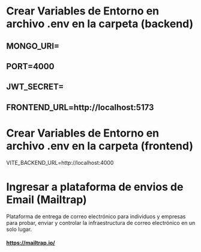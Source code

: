 # Crear Variables de Entorno en archivo .env en la carpeta (backend)
MONGO_URI=
---
PORT=4000
---
JWT_SECRET=
---
FRONTEND_URL=http://localhost:5173
---

# Crear Variables de Entorno en archivo .env en la carpeta (frontend)
VITE_BACKEND_URL=http://localhost:4000

# Ingresar a plataforma de envios de Email (Mailtrap)

Plataforma de entrega de correo electrónico para individuos y empresas para probar, enviar y controlar la infraestructura de correo electrónico en un solo lugar.
#### https://mailtrap.io/